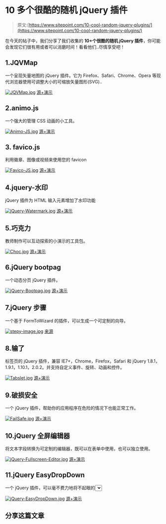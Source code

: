 # 10 多个很酷的随机 jQuery 插件

> 原文:[https://www.sitepoint.com/10-cool-random-jquery-plugins/](https://www.sitepoint.com/10-cool-random-jquery-plugins/)

在今天的帖子中，我们分享了我们收集的 **10+个很酷的随机 jQuery 插件**，你可能会发现它们很有用或者可以消磨时间！看看他们..尽情享受吧！

## 1.JQVMap

一个呈现矢量地图的 jQuery 插件。它为 Firefox、Safari、Chrome、Opera 等现代浏览器使用可调整大小的可缩放矢量图形(SVG)..

[![JQVMap.jpg](../Images/b5b7547ef79418eb6059770051719f0a.png)](http://jqvmap.com/) 
[源+演示](http://jqvmap.com/)

## 2.animo.js

一个强大的管理 CSS 动画的小工具。

[![Animo-JS.jpg](../Images/d8bf0acf7ff3254248446a85655baee8.png)](http://labs.bigroomstudios.com/libraries/animo-js) 
[源+演示](http://labs.bigroomstudios.com/libraries/animo-js)

## 3\. favico.js

利用徽章、图像或视频来使用您的 favicon

[![Favico-JS.jpg](../Images/eb8a06394d6364ddf6199b8d377949a8.png)](http://lab.ejci.net/favico.js/) 
[源+演示](http://lab.ejci.net/favico.js/)

## 4.jquery-水印

jQuery 插件为 HTML 输入元素增加了水印功能

[![jQuery-Watermark.jpg](../Images/287fc8877c4fec10b9e603113a8377c9.png)](https://code.google.com/p/jquery-watermark/) 
[源+演示](https://code.google.com/p/jquery-watermark/)

## 5.巧克力

教师制作可以互动探索的小演示的工具包。

[![Choc.jpg](../Images/fc93b340dd9e05e687a9d11263ffc174.png)](https://github.com/fullstackio/choc) 
[源+演示](https://github.com/fullstackio/choc)

## 6.jQuery bootpag

一个动态分页 jQuery 插件。

[![jQuery-Bootpag.jpg](../Images/98f94f1e7cc51dc7b57d00f6ec66fd00.png)](http://botmonster.com/jquery-bootpag/#.UoYCJ3AwrfZ) 
[源+演示](http://botmonster.com/jquery-bootpag/#.UoYCJ3AwrfZ)

## 7.jQuery 步骤

一个基于 FormToWizard 的插件，可以生成一个可定制的向导。

[![stepy-image.jpg](../Images/7da61ba212de6a520fecd4d08a5c8877.png)](https://github.com/wbotelhos/stepy) 
[来源](https://github.com/wbotelhos/stepy)

## 8.输了

标签页的 jQuery 插件，兼容 IE7+，Chrome，Firefox，Safari 和 jQuery 1.8.1，1.9.1，1.10.1，2.0.2。并支持自定义事件、旋转、动画和控件。

[![Tabslet.jpg](../Images/61091de5e748f846600408671a6b7133.png)](http://vdw.github.io/Tabslet/) 
[源+演示](http://vdw.github.io/Tabslet/)

## 9.破损安全

一个 jQuery 插件，帮助你的应用程序在危险的情况下也能正常工作。

[![FailSafe.jpg](../Images/c4ded959c576a34f0794e43dad36d41d.png)](http://plugins.compzets.com/failsafe/) 
[源+演示](http://plugins.compzets.com/failsafe/)

## 10.jQuery 全屏编辑器

将文本字段转换为可定制的编辑器，既可以在表单中使用，也可以独立使用。

[![jQuery-Fullscreen-Editor.jpg](../Images/60ad16c911b5e576219615711bfcd795.png)](http://burakson.github.io/fseditor/) 
[源+演示](http://burakson.github.io/fseditor/)

## 11.jQuery EasyDropDown

一个 jQuery 插件，可以毫不费力地将不起眼的<select>元素…</select>

[![jQuery-EasyDropDown.jpg](../Images/714b099c26fe76f85492e686c2252449.png)](http://patrickkunka.github.io/easydropdown/) 
[源+演示](http://patrickkunka.github.io/easydropdown/)

## 分享这篇文章